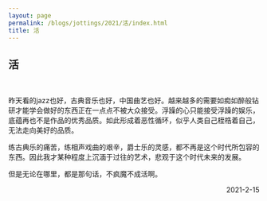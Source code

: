 ```yaml
---
layout: page
permalink: /blogs/jottings/2021/活/index.html
title: 活
---
```


## 活
<br>

昨天看的jazz也好，古典音乐也好，中国曲艺也好。越来越多的需要如痴如醉般钻研才能学会做好的东西正在一点点不被大众接受。浮躁的心只能接受浮躁的娱乐，底蕴再也不是作品的优秀品质。如此形成着恶性循环，似乎人类自己桎梏着自己，无法走向美好的品质。

练古典乐的痛苦，练相声戏曲的艰辛，爵士乐的灵感，都不再是这个时代所包容的东西。因此我才某种程度上沉湎于过往的艺术，悲观于这个时代未来的发展。

但是无论在哪里，都是那句话，不疯魔不成活啊。

<p align="right">2021-2-15</p>